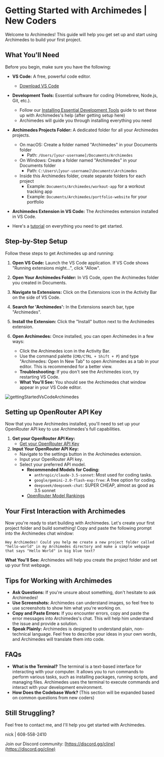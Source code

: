 # Getting Started with Archimedes | New Coders

Welcome to Archimedes! This guide will help you get set up and start using Archimedes to build your first project.

## What You'll Need

Before you begin, make sure you have the following:

-   **VS Code:** A free, powerful code editor.
    -   [Download VS Code](https://code.visualstudio.com/)
-   **Development Tools:** Essential software for coding (Homebrew, Node.js, Git, etc.).
    -   Follow our [Installing Essential Development Tools](installing-dev-essentials.md) guide to set these up with Archimedes's help (after getting setup here)
    -   Archimedes will guide you through installing everything you need
-   **Archimedes Projects Folder:** A dedicated folder for all your Archimedes projects.
    -   On macOS: Create a folder named "Archimedes" in your Documents folder
        -   Path: `/Users/[your-username]/Documents/Archimedes`
    -   On Windows: Create a folder named "Archimedes" in your Documents folder
        -   Path: `C:\Users\[your-username]\Documents\Archimedes`
    -   Inside this Archimedes folder, create separate folders for each project
        -   Example: `Documents/Archimedes/workout-app` for a workout tracking app
        -   Example: `Documents/Archimedes/portfolio-website` for your portfolio
-   **Archimedes Extension in VS Code:** The Archimedes extension installed in VS Code.

-   Here's a [tutorial](https://www.youtube.com/watch?v=N4td-fKhsOQ) on everything you need to get started.

## Step-by-Step Setup

Follow these steps to get Archimedes up and running:

1. **Open VS Code:** Launch the VS Code application. If VS Code shows "Running extensions might...", click "Allow".

2. **Open Your Archimedes Folder:** In VS Code, open the Archimedes folder you created in Documents.

3. **Navigate to Extensions:** Click on the Extensions icon in the Activity Bar on the side of VS Code.

4. **Search for 'Archimedes':** In the Extensions search bar, type "Archimedes".

5. **Install the Extension:** Click the "Install" button next to the Archimedes extension.

6. **Open Archimedes:** Once installed, you can open Archimedes in a few ways:
    - Click the Archimedes icon in the Activity Bar.
    - Use the command palette (`CMD/CTRL + Shift + P`) and type "Archimedes: Open In New Tab" to open Archimedes as a tab in your editor. This is recommended for a better view.
    - **Troubleshooting:** If you don't see the Archimedes icon, try restarting VS Code.
    - **What You'll See:** You should see the Archimedes chat window appear in your VS Code editor.

![gettingStartedVsCodeArchimedes](https://github.com/user-attachments/assets/622b4bb7-859b-4c2e-b87b-c12e3eabefb8)

## Setting up OpenRouter API Key

Now that you have Archimedes installed, you'll need to set up your OpenRouter API key to use Archimedes's full capabilities.

1.  **Get your OpenRouter API Key:**
    -   [Get your OpenRouter API Key](https://openrouter.ai/)
2.  **Input Your OpenRouter API Key:**
    -   Navigate to the settings button in the Archimedes extension.
    -   Input your OpenRouter API key.
    -   Select your preferred API model.
        -   **Recommended Models for Coding:**
            -   `anthropic/claude-3.5-sonnet`: Most used for coding tasks.
            -   `google/gemini-2.0-flash-exp:free`: A free option for coding.
            -   `deepseek/deepseek-chat`: SUPER CHEAP, almost as good as 3.5 sonnet
        -   [OpenRouter Model Rankings](https://openrouter.ai/rankings/programming)

## Your First Interaction with Archimedes

Now you're ready to start building with Archimedes. Let's create your first project folder and build something! Copy and paste the following prompt into the Archimedes chat window:

```
Hey Archimedes! Could you help me create a new project folder called "hello-world" in my Archimedes directory and make a simple webpage that says "Hello World" in big blue text?
```

**What You'll See:** Archimedes will help you create the project folder and set up your first webpage.

## Tips for Working with Archimedes

-   **Ask Questions:** If you're unsure about something, don't hesitate to ask Archimedes!
-   **Use Screenshots:** Archimedes can understand images, so feel free to use screenshots to show him what you're working on.
-   **Copy and Paste Errors:** If you encounter errors, copy and paste the error messages into Archimedes's chat. This will help him understand the issue and provide a solution.
-   **Speak Plainly:** Archimedes is designed to understand plain, non-technical language. Feel free to describe your ideas in your own words, and Archimedes will translate them into code.

## FAQs

-   **What is the Terminal?** The terminal is a text-based interface for interacting with your computer. It allows you to run commands to perform various tasks, such as installing packages, running scripts, and managing files. Archimedes uses the terminal to execute commands and interact with your development environment.
-   **How Does the Codebase Work?** (This section will be expanded based on common questions from new coders)

## Still Struggling?

Feel free to contact me, and I'll help you get started with Archimedes.

nick | 608-558-2410

Join our Discord community: [https://discord.gg/cline](https://discord.gg/cline)
